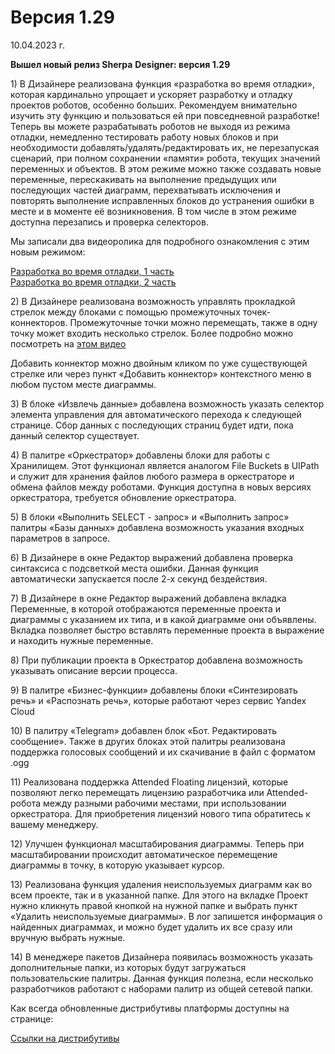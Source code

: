 # Версия 1.29

10.04.2023 г.

**Вышел новый релиз Sherpa** **Designer: версия 1.29**

1\)  В Дизайнере реализована функция «разработка во время отладки», которая кардинально упрощает и ускоряет разработку и отладку проектов роботов, особенно больших. Рекомендуем внимательно изучить эту функцию и пользоваться ей при повседневной разработке! Теперь вы можете разрабатывать роботов не выходя из режима отладки, немедленно тестировать работу новых блоков и при необходимости добавлять/удалять/редактировать их, не перезапуская сценарий, при полном сохранении «памяти» робота, текущих значений переменных и объектов. В этом режиме можно также создавать новые переменные, перескакивать на выполнение предыдущих или последующих частей диаграмм, перехватывать исключения и повторять выполнение исправленных блоков до устранения ошибки в месте и в моменте её возникновения. В том числе в этом режиме доступна перезапись и проверка селекторов.&#x20;

Мы записали два видеоролика для подробного ознакомления с этим новым режимом:&#x20;

[Разработка во время отладки, 1 часть](https://sherparpa.ru/ucontent/?D0)\
[Разработка во время отладки, 2 часть](https://sherparpa.ru/ucontent/?D1)

2\)  В Дизайнере реализована возможность управлять прокладкой стрелок между блоками с помощью промежуточных точек-коннекторов. Промежуточные точки можно перемещать, также в одну точку может входить несколько стрелок. Более подробно можно посмотреть на [этом видео](https://sherparpa.ru/ucontent/?2Kf0)

Добавить коннектор можно двойным кликом по уже существующей стрелке или через пункт «Добавить коннектор» контекстного меню в любом пустом месте диаграммы.

3\)  В блоке «Извлечь данные» добавлена возможность указать селектор элемента управления для автоматического перехода к следующей странице. Сбор данных с последующих страниц будет идти, пока данный селектор существует.

4\)  В палитре «Оркестратор» добавлены блоки для работы с Хранилищем. Этот функционал является аналогом File Buckets в UIPath и служит для хранения файлов любого размера в оркестраторе и обмена файлов между роботами. Функция доступна в новых версиях оркестратора, требуется обновление оркестратора.

5\)  В блоки «Выполнить SELECT - запрос» и «Выполнить запрос» палитры «Базы данных» добавлена возможность указания входных параметров в запросе.

6\)  В Дизайнере в окне Редактор выражений добавлена проверка синтаксиса с подсветкой места ошибки. Данная функция автоматически запускается после 2-х секунд бездействия.

7\)  В Дизайнере в окне Редактор выражений добавлена вкладка Переменные, в которой отображаются переменные проекта и диаграммы с указанием их типа, и в какой диаграмме они объявлены. Вкладка позволяет быстро вставлять переменные проекта в выражение и находить нужные переменные.

8\)  При публикации проекта в Оркестратор добавлена возможность указывать описание версии процесса.

9\)  В палитре «Бизнес-функции» добавлены блоки «Синтезировать речь» и «Распознать речь», которые работают через сервис Yandex Cloud

10\)  В палитру «Telegram» добавлен блок «Бот. Редактировать сообщение». Также в других блоках этой палитры реализована поддержка голосовых сообщений и их скачивание в файл с форматом .ogg

11\)  Реализована поддержка Attended Floating лицензий, которые позволяют легко перемещать лицензию разработчика или Attended-робота между разными рабочими местами, при использовании оркестратора. Для приобретения лицензий нового типа обратитесь к вашему менеджеру.

12\)  Улучшен функционал масштабирования диаграммы. Теперь при масштабировании происходит автоматическое перемещение диаграммы в точку, в которую указывает курсор.

13\)  Реализована функция удаления неиспользуемых диаграмм как во всем проекте, так и в указанной папке. Для этого на вкладке Проект нужно кликнуть правой кнопкой на нужной папке и выбрать пункт «Удалить неиспользуемые диаграммы». В лог запишется информация о найденных диаграммах, и можно будет удалить их все сразу или вручную выбрать нужные.

14\)  В менеджере пакетов Дизайнера появилась возможность указать дополнительные папки, из которых будут загружаться пользовательские палитры. Данная функция полезна, если несколько разработчиков работают с наборами палитр из общей сетевой папки.

Как всегда обновленные дистрибутивы платформы доступны на странице:

[Ссылки на дистрибутивы](../../ssylki-na-distributivy/)
